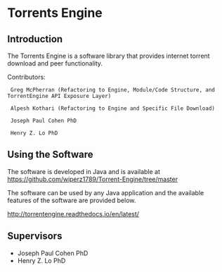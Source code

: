 Torrents Engine
===============

Introduction
------------

The Torrents Engine is a software library that provides internet torrent download and peer functionality.

Contributors:
     
     Greg McPherran (Refactoring to Engine, Module/Code Structure, and TorrentEngine API Exposure Layer)
     
     Alpesh Kothari (Refactoring to Engine and Specific File Download)
     
     Joseph Paul Cohen PhD
     
     Henry Z. Lo PhD
     
     

Using the Software
------------------

The software is developed in Java and is available at <https://github.com/wiperz1789/Torrent-Engine/tree/master>

The software can be used by any Java application and the available features of the software are provided below.

<http://torrentengine.readthedocs.io/en/latest/>

Supervisors 
-----------
-  Joseph Paul Cohen PhD
-  Henry Z. Lo PhD
